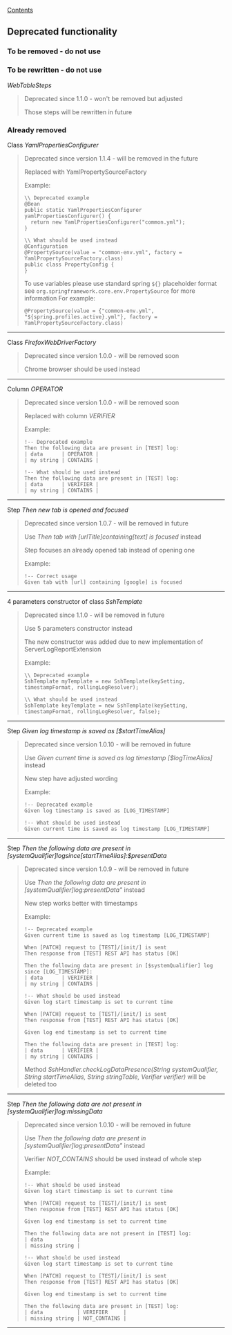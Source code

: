 [Contents](../README.md)

## Deprecated functionality

### To be removed - do not use


### To be rewritten - do not use

_WebTableSteps_
>Deprecated since 1.1.0 - won't be removed but adjusted
>
>Those steps will be rewritten in future

### Already removed

Class _YamlPropertiesConfigurer_

>Deprecated since version 1.1.4 - will be removed in the future
>
>Replaced with YamlPropertySourceFactory
>
>Example:
>```
>\\ Deprecated example
>@Bean
>public static YamlPropertiesConfigurer yamlPropertiesConfigurer() {
>   return new YamlPropertiesConfigurer("common.yml");
>}
>
>\\ What should be used instead
>@Configuration
>@PropertySource(value = "common-env.yml", factory = YamlPropertySourceFactory.class)
>public class PropertyConfig {
>}
>```
>To use variables please use standard spring `${}` placeholder format see `org.springframework.core.env.PropertySource` for more information
>For example:
>```
>@PropertySource(value = {"common-env.yml", "${spring.profiles.active}.yml"}, factory = YamlPropertySourceFactory.class)
>```

---

Class _FirefoxWebDriverFactory_

>Deprecated since version 1.0.0 - will be removed soon
>
>Chrome browser should be used instead

---

Column _OPERATOR_

>Deprecated since version 1.0.0 - will be removed soon
>
>Replaced with column _VERIFIER_
>
>Example:
>```
>!-- Deprecated example
>Then the following data are present in [TEST] log:
>| data      | OPERATOR |
>| my string | CONTAINS |
>
>!-- What should be used instead
>Then the following data are present in [TEST] log:
>| data      | VERIFIER |
>| my string | CONTAINS |
>```
---

Step _Then new tab is opened and focused_

>Deprecated since version 1.0.7 - will be removed in future
>
>Use _Then tab with [$urlTitle] containing [$text] is focused_ instead
>
>Step focuses an already opened tab instead of opening one
>
>Example:
>```
>!-- Correct usage
>Given tab with [url] containing [google] is focused
>```
>
---

4 parameters constructor of class _SshTemplate_

>Deprecated since 1.1.0 - will be removed in future
>
>Use 5 parameters constructor instead
>
>The new constructor was added due to new implementation of ServerLogReportExtension
>
>Example:
>```
>\\ Deprecated example
>SshTemplate myTemplate = new SshTemplate(keySetting, timestampFormat, rollingLogResolver);
>
>\\ What should be used instead
>SshTemplate keyTemplate = new SshTemplate(keySetting, timestampFormat, rollingLogResolver, false);
>```

---

Step _Given log timestamp is saved as [$startTimeAlias]_

>Deprecated since version 1.0.10 - will be removed in future
>
>Use _Given current time is saved as log timestamp [$logTimeAlias]_ instead
>
>New step have adjusted wording
>
>Example:
>```
>!-- Deprecated example
>Given log timestamp is saved as [LOG_TIMESTAMP]
>
>!-- What should be used instead
>Given current time is saved as log timestamp [LOG_TIMESTAMP]
>```

---

Step _Then the following data are present in [$systemQualifier] log since [$startTimeAlias]:$presentData_

>Deprecated since version 1.0.9 - will be removed in future
>
>Use _Then the following data are present in [$systemQualifier] log:$presentData"_ instead
>
>New step works better with timestamps
>
>Example:
>```
>!-- Deprecated example
>Given current time is saved as log timestamp [LOG_TIMESTAMP]
>
>When [PATCH] request to [TEST]/[init/] is sent
>Then response from [TEST] REST API has status [OK]
>
>Then the following data are present in [$systemQualifier] log since [LOG_TIMESTAMP]:
>| data      | VERIFIER |
>| my string | CONTAINS |
>
>!-- What should be used instead
>Given log start timestamp is set to current time
>
>When [PATCH] request to [TEST]/[init/] is sent
>Then response from [TEST] REST API has status [OK]
>
>Given log end timestamp is set to current time
>
>Then the following data are present in [TEST] log:
>| data      | VERIFIER |
>| my string | CONTAINS |
>
>```
>
>Method _SshHandler.checkLogDataPresence(String systemQualifier, String startTimeAlias, String stringTable, Verifier verifier)_ will be deleted too

---

Step _Then the following data are not present in [$systemQualifier] log:$missingData_

>Deprecated since version 1.0.10 - will be removed in future
>
>Use _Then the following data are present in [$systemQualifier] log:$presentData"_ instead
>
>Verifier _NOT_CONTAINS_ should be used instead of whole step
>
>Example:
>```
>!-- What should be used instead
>Given log start timestamp is set to current time
>
>When [PATCH] request to [TEST]/[init/] is sent
>Then response from [TEST] REST API has status [OK]
>
>Given log end timestamp is set to current time
>
>Then the following data are not present in [TEST] log:
>| data           |
>| missing string |
>
>!-- What should be used instead
>Given log start timestamp is set to current time
>
>When [PATCH] request to [TEST]/[init/] is sent
>Then response from [TEST] REST API has status [OK]
>
>Given log end timestamp is set to current time
>
>Then the following data are present in [TEST] log:
>| data           | VERIFIER     |
>| missing string | NOT_CONTAINS |
>
>```

--- 